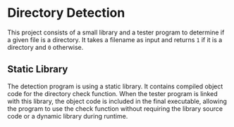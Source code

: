 # Directory Detection

This project consists of a small library and a tester program to determine if a given file is a directory. It takes a filename as input and returns `1` if it is a directory and `0` otherwise.

## Static Library

The detection program is using a static library. It contains compiled object code for the directory check function. When the tester program is linked with this library, the object code is included in the final executable, allowing the program to use the check function without requiring the library source code or a dynamic library during runtime.
